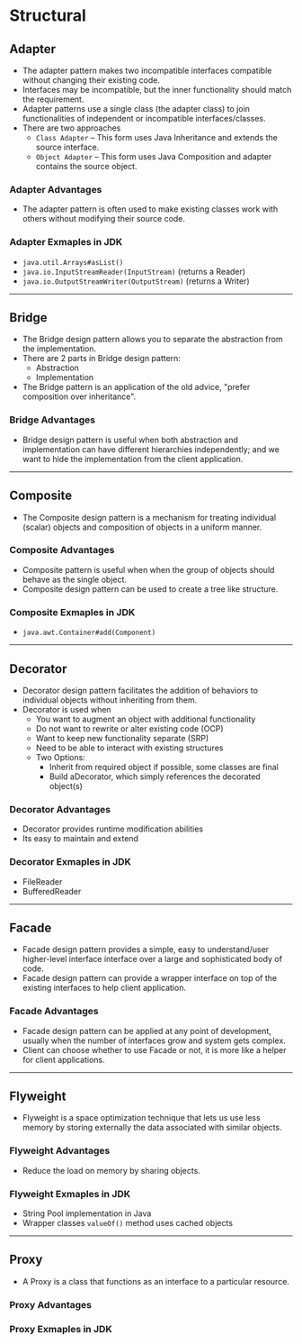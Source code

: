 # Structural

## Adapter

* The adapter pattern makes two incompatible interfaces compatible without changing their existing code.
* Interfaces may be incompatible, but the inner functionality should match the requirement.
* Adapter patterns use a single class (the adapter class) to join functionalities of independent or incompatible interfaces/classes.
* There are two approaches
  * `Class Adapter` – This form uses Java Inheritance and extends the source interface.
  * `Object Adapter` – This form uses Java Composition and adapter contains the source object.

### Adapter Advantages

* The adapter pattern is often used to make existing classes work with others without modifying their source code.

### Adapter Exmaples in JDK

* `java.util.Arrays#asList()`
* `java.io.InputStreamReader(InputStream)` (returns a Reader)
* `java.io.OutputStreamWriter(OutputStream)` (returns a Writer)

----

## Bridge

* The Bridge design pattern allows you to separate the abstraction from the implementation.
* There are 2 parts in Bridge design pattern:
  * Abstraction
  * Implementation
* The Bridge pattern is an application of the old advice, "prefer composition over inheritance".

### Bridge Advantages

* Bridge design pattern is useful when both abstraction and implementation can have different hierarchies independently; and we want to hide the implementation from the client application.

----

## Composite

* The Composite design pattern is a mechanism for treating individual (scalar) objects and composition of objects in a uniform manner.

### Composite Advantages

* Composite pattern is useful when when the group of objects should behave as the single object.
* Composite design pattern can be used to create a tree like structure.

### Composite Exmaples in JDK

* `java.awt.Container#add(Component)`

----

## Decorator

* Decorator design pattern facilitates the addition of behaviors to individual objects without inheriting from them.
* Decorator is used when
  * You want to augment an object with additional functionality
  * Do not want to rewrite or alter existing code (OCP)
  * Want to keep new functionality separate (SRP)
  * Need to be able to interact with existing structures
  * Two Options:
    * Inherit from required object if possible, some classes are final
    * Build aDecorator, which simply references the decorated object(s)

### Decorator Advantages

* Decorator provides runtime modification abilities
* Its easy to maintain and extend

### Decorator Exmaples in JDK

* FileReader
* BufferedReader

----

## Facade

* Facade design pattern provides a simple, easy to understand/user higher-level interface interface over a large and sophisticated body of code.
* Facade design pattern can provide a wrapper interface on top of the existing interfaces to help client application.

### Facade Advantages

* Facade design pattern can be applied at any point of development, usually when the number of interfaces grow and system gets complex.
* Client can choose whether to use Facade or not, it is more like a helper for client applications.

----

## Flyweight

* Flyweight is a space optimization technique that lets us use less memory by storing externally the data associated with similar objects.

### Flyweight Advantages

* Reduce the load on memory by sharing objects.

### Flyweight Exmaples in JDK

* String Pool implementation in Java
* Wrapper classes `valueOf()` method uses cached objects

----

## Proxy

* A Proxy is a class that functions as an interface to a particular resource.

### Proxy Advantages

### Proxy Exmaples in JDK
